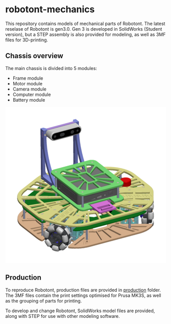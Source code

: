 # robotont-mechanics

This repository contains models of mechanical parts of Robotont.
The latest reselase of Robotont is gen3.0.
Gen 3 is developed in SolidWorks (Student version), but a STEP assembly is also provided for modeling, as well as 3MF files for 3D-printing.

## Chassis overview

The main chassis is divided into 5 modules:

+ Frame module
+ Motor module
+ Camera module
+ Computer module
+ Battery module

![Robotont gen3.0 chassis with Intel RealSense and Intel Nuc](docs/robotont_chassis.png "Robotont gen3.0 chassis with Intel RealSense and Intel Nuc")

## Production

To reproduce Robotont, production files are provided in [production](main-chassis/production/) folder.
The 3MF files contain the print settings optimised for Prusa MK3S, as well as the grouping of parts for printing.

To develop and change Robotont, SolidWorks model files are provided, along with STEP for use with other modeling software.
